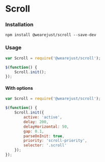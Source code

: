 # Scroll

### Installation
```
npm install @wearejust/scroll --save-dev
```

### Usage
```javascript
var Scroll = require('@wearejust/scroll');

$(function() {
    Scroll.init();
});
```

#### With options
```javascript
var Scroll = require('@wearejust/scroll');

$(function() {
    Scroll.init({
		active: 'active',
		delay: 200,
		delayHorizontal: 50,
		gap: 0.1,
		parseOnInit: true,
		priority: 'scroll-priority',
		selector: '.scroll'
    });
});
```